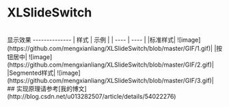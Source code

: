 # XLSlideSwitch
<br>
显示效果
--------------
| 样式 | 示例 |
| ---- | ---- |
|标准样式| ![image](https://github.com/mengxianliang/XLSlideSwitch/blob/master/GIF/1.gif)|
|按钮居中| ![image](https://github.com/mengxianliang/XLSlideSwitch/blob/master/GIF/2.gif)|
|Segmented样式| ![image](https://github.com/mengxianliang/XLSlideSwitch/blob/master/GIF/3.gif)|
<br>
## 实现原理请参考[我的博文](http://blog.csdn.net/u013282507/article/details/54022276)
